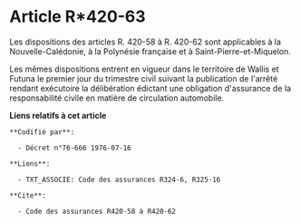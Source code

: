 # Article R*420-63

Les dispositions des articles R. 420-58 à R. 420-62 sont applicables à la Nouvelle-Calédonie, à la Polynésie française et à
Saint-Pierre-et-Miquelon.

Les mêmes dispositions entrent en vigueur dans le territoire de Wallis et Futuna le premier jour du trimestre civil suivant
la publication de l'arrêté rendant exécutoire la délibération édictant une obligation d'assurance de la responsabilité civile
en matière de circulation automobile.

**Liens relatifs à cet article**

	**Codifié par**:

	  - Décret n°76-666 1976-07-16

	**Liens**:

	  - TXT_ASSOCIE: Code des assurances R324-6, R325-16

	**Cite**:

	  - Code des assurances R420-58 à R420-62
